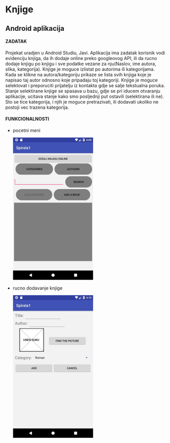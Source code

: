 # Knjige
## Android aplikacija 
#### ZADATAK
Projekat uradjen u Android Studiu, Javi.
Aplikacija ima zadatak korisnik vodi evidenciju knjiga, da ih dodaje online preko googleovog API, ili da rucno dodaje knjigu po knjigu i sve podatke vezane za nju(Naslov, ime autora, slika, kategorija). Knjige je moguce izlistat po autorima ili kategorijama. Kada se klikne na autora/kategoriju prikaze se lista svih knjiga koje je napisao taj autor odnosno koje pripadaju toj kategoriji. Knjige je moguce selektovat i preporuciti prijatelju iz kontakta gdje se salje tekstualna poruka. Stanje selektirane knjige se spasava u bazu, gdje se pri iducem otvaranju aplikacije, ucitava stanje kako smo posljednji put ostavili (selektirana ili ne). Sto se tice kategorija, i njih je moguce pretrazivati, ili dodavati ukoliko ne postoji vec trazena kategorija.

#### FUNKCIONALNOSTI
- pocetni meni
 
  <img src="/Screenshots/1.jpg" width="250"/>
  
- rucno dodavanje knjige
 
  <img src="/Screenshots/2.jpg" width="250"/>
